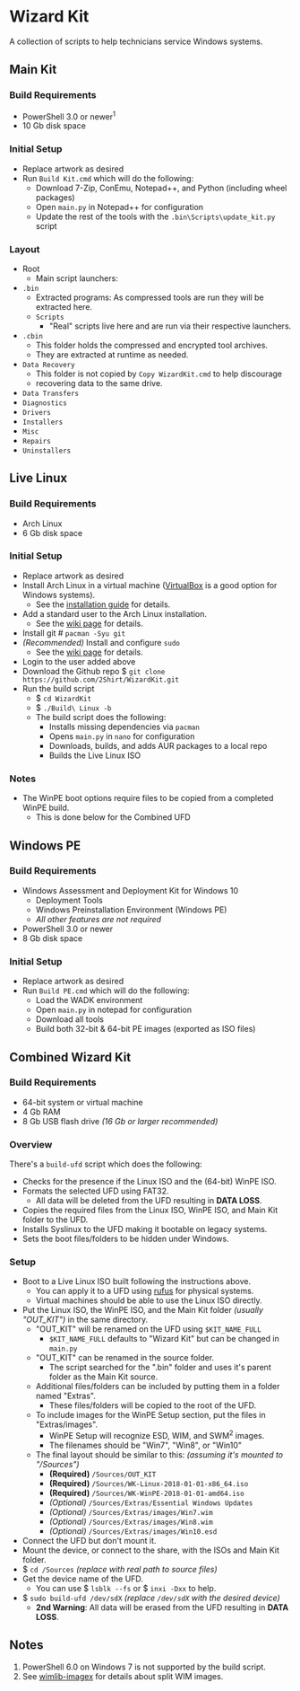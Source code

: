 # Wizard Kit #

A collection of scripts to help technicians service Windows systems.

## Main Kit ##

### Build Requirements ###

* PowerShell 3.0 or newer<sup>1</sup>
* 10 Gb disk space

### Initial Setup ###

* Replace artwork as desired
* Run `Build Kit.cmd` which will do the following:
  * Download 7-Zip, ConEmu, Notepad++, and Python (including wheel packages)
  * Open `main.py` in Notepad++ for configuration
  * Update the rest of the tools with the `.bin\Scripts\update_kit.py` script

### Layout ###

* Root
  * Main script launchers:
* `.bin`
  * Extracted programs: As compressed tools are run they will be extracted here.
  * `Scripts`
    * "Real" scripts live here and are run via their respective launchers.
* `.cbin`
  * This folder holds the compressed and encrypted tool archives.
  * They are extracted at runtime as needed.
* `Data Recovery`
  * This folder is not copied by `Copy WizardKit.cmd` to help discourage
  * recovering data to the same drive.
* `Data Transfers`
* `Diagnostics`
* `Drivers`
* `Installers`
* `Misc`
* `Repairs`
* `Uninstallers`

## Live Linux ##

### Build Requirements ###

* Arch Linux
* 6 Gb disk space

### Initial Setup ###

* Replace artwork as desired
* Install Arch Linux in a virtual machine ([VirtualBox](https://www.virtualbox.org/) is a good option for Windows systems).
  * See the [installation guide](https://wiki.archlinux.org/index.php/Installation_guide) for details.
* Add a standard user to the Arch Linux installation.
  * See the [wiki page](https://wiki.archlinux.org/index.php/Users_and_groups#User_management) for details.
* Install git # `pacman -Syu git`
* _(Recommended)_ Install and configure `sudo`
  * See the [wiki page](https://wiki.archlinux.org/index.php/Sudo) for details.
* Login to the user added above
* Download the Github repo $ `git clone https://github.com/2Shirt/WizardKit.git`
* Run the build script
  * $ `cd WizardKit`
  * $ `./Build\ Linux -b`
  * The build script does the following:
    * Installs missing dependencies via `pacman`
    * Opens `main.py` in `nano` for configuration
    * Downloads, builds, and adds AUR packages to a local repo
    * Builds the Live Linux ISO

### Notes ###

* The WinPE boot options require files to be copied from a completed WinPE build.
  * This is done below for the Combined UFD

## Windows PE ##

### Build Requirements ###

* Windows Assessment and Deployment Kit for Windows 10
  * Deployment Tools
  * Windows Preinstallation Environment (Windows PE)
  * _All other features are not required_
* PowerShell 3.0 or newer
* 8 Gb disk space

### Initial Setup ###

* Replace artwork as desired
* Run `Build PE.cmd` which will do the following:
  * Load the WADK environment
  * Open `main.py` in notepad for configuration
  * Download all tools
  * Build both 32-bit & 64-bit PE images (exported as ISO files)

## Combined Wizard Kit ##

### Build Requirements ###

* 64-bit system or virtual machine
* 4 Gb RAM
* 8 Gb USB flash drive _(16 Gb or larger recommended)_

### Overview ###

There's a `build-ufd` script which does the following:

* Checks for the presence if the Linux ISO and the (64-bit) WinPE ISO.
* Formats the selected UFD using FAT32.
  * All data will be deleted from the UFD resulting in **DATA LOSS**.
* Copies the required files from the Linux ISO, WinPE ISO, and Main Kit folder to the UFD.
* Installs Syslinux to the UFD making it bootable on legacy systems.
* Sets the boot files/folders to be hidden under Windows.

### Setup ###

* Boot to a Live Linux ISO built following the instructions above.
  * You can apply it to a UFD using [rufus](https://rufus.akeo.ie/) for physical systems.
  * Virtual machines should be able to use the Linux ISO directly.
* Put the Linux ISO, the WinPE ISO, and the Main Kit folder _(usually "OUT_KIT")_ in the same directory.
  * "OUT_KIT" will be renamed on the UFD using `$KIT_NAME_FULL`
    * `$KIT_NAME_FULL` defaults to "Wizard Kit" but can be changed in `main.py`
  * "OUT_KIT" can be renamed in the source folder.
    * The script searched for the ".bin" folder and uses it's parent folder as the Main Kit source.
  * Additional files/folders can be included by putting them in a folder named "Extras".
    * These files/folders will be copied to the root of the UFD.
  * To include images for the WinPE Setup section, put the files in "Extras/images".
    * WinPE Setup will recognize ESD, WIM, and SWM<sup>2</sup> images.
    * The filenames should be "Win7", "Win8", or "Win10"
  * The final layout should be similar to this: _(assuming it's mounted to "/Sources")_
    * **(Required)** `/Sources/OUT_KIT`
    * **(Required)** `/Sources/WK-Linux-2018-01-01-x86_64.iso`
    * **(Required)** `/Sources/WK-WinPE-2018-01-01-amd64.iso`
    * _(Optional)_ `/Sources/Extras/Essential Windows Updates`
    * _(Optional)_ `/Sources/Extras/images/Win7.wim`
    * _(Optional)_ `/Sources/Extras/images/Win8.wim`
    * _(Optional)_ `/Sources/Extras/images/Win10.esd`
* Connect the UFD but don't mount it.
* Mount the device, or connect to the share, with the ISOs and Main Kit folder.
* $ `cd /Sources` _(replace with real path to source files)_
* Get the device name of the UFD.
  * You can use $ `lsblk --fs` or $ `inxi -Dxx` to help.
* $ `sudo build-ufd /dev/sdX` _(replace `/dev/sdX` with the desired device)_
  * **2nd Warning**: All data will be erased from the UFD resulting in **DATA LOSS**.

## Notes ##
1. PowerShell 6.0 on Windows 7 is not supported by the build script.
2. See [wimlib-imagex](https://wimlib.net/) for details about split WIM images.
